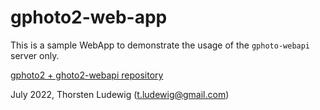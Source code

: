 # gphoto2-web-app

This is a sample WebApp to demonstrate the usage of the `gphoto-webapi` server only.

[gphoto2 + ghoto2-webapi repository](https://github.com/thorsten-l/gphoto2)

July 2022, Thorsten Ludewig (t.ludewig@gmail.com)
